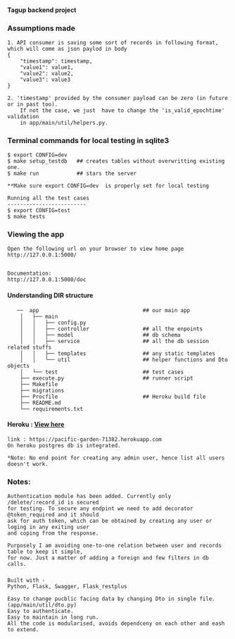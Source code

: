 #### Tagup backend project


### Assumptions made 
    1. API consumer is saving some sort of records in following format, which will come as json paylod in body     
    {   
        "timestamp": timestamp,
        "value1": value1,   
        "value2": value2,   
        "value3": value3   
    }   

    2. 'timestamp' provided by the consumer payload can be zero (in future or in past too).    
        If not the case, we just  have to change the 'is_valid_epochtime' validation    
        in app/main/util/helpers.py. 


### Terminal commands for local testing in sqlite3

    $ export CONFIG=dev
    $ make setup_testdb   ## creates tables without overwritting existing one.   
    $ make run            ## stars the server 

    **Make sure export CONFIG=dev  is properly set for local testing

    Running all the test cases 
    -------------------------
    $ export CONFIG=test   
    $ make tests   

### Viewing the app ###

    Open the following url on your browser to view home page 
    http://127.0.0.1:5000/


    Documentation:
    http://127.0.0.1:5000/doc



#### Understanding DIR structure  
```   
   ──  app                                 ## our main app    
    │   ├── main
    │   │   ├── config.py
    │   │   ├── controller                 ## all the enpoints  
    │   │   ├── model                      ## db schema   
    │   │   ├── service                    ## all the db session related stuffs    
    │   │   ├── templates                  ## any static templates     
    │   │   └── util                       ## helper functions and Dto objects      
    │   └── test                           ## test cases       
    ├── execute.py                         ## runner script      
    ├── Makefile                           
    ├── migrations   
    ├── Procfile                           ## Heroku build file   
    ├── README.md   
    └── requirements.txt    
```

#### Heroku : [View here](https://pacific-garden-71382.herokuapp.com )
    link : https://pacific-garden-71382.herokuapp.com  
    On heroku postgres db is integrated. 

    *Note: No end point for creating any admin user, hence list all users doesn't work.     

### Notes:
    Authentication module has been added. Currently only /delete/:record_id is secured    
    for testing. To secure any endpint we need to add decorator @token_required and it should   
    ask for auth token, which can be obtained by creating any user or loging in any exiting user   
    and coping from the response.      

    Purposely I am avoiding one-to-one relation between user and records table to keep it simple, 
    for now. Just a matter of adding a foreign and few filters in db calls.    
 
###
    Built with -
    Python, Flask, Swagger, Flask_restplus 

    Easy to change pucblic facing data by changing Dto in single file. (app/main/util/dto.py)
    Easy to authenticate.
    Easy to maintain in long run.
    All the code is modularised, avoids dependceny on each other and eash to extend. 


